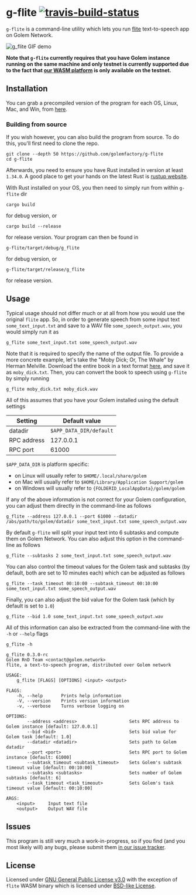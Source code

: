 # g-flite [![travis-build-status]][travis]

[travis-build-status]: https://travis-ci.org/golemfactory/g-flite.svg?branch=master
[travis]: https://travis-ci.org/golemfactory/g-flite

`g-flite` is a command-line utility which lets you run [flite](http://www.festvox.org/flite/)
text-to-speech app on Golem Network.

![g_flite GIF demo](http://i.imgur.com/Ji1CdCN.gif)

__Note that `g-flite` currently requires that you have Golem instance running on the same machine
and only testnet is currently supported due to the fact that
[our WASM platform](https://github.com/golemfactory/sp-wasm) is only available on the testnet.__

## Installation
You can grab a precompiled version of the program for each OS, Linux, Mac, and Win, from
[here](https://github.com/golemfactory/g-flite/releases).

### Building from source
If you wish however, you can also build the program from source. To do this, you'll first need
to clone the repo.

```
git clone --depth 50 https://github.com/golemfactory/g-flite
cd g-flite
```

Afterwards, you need to ensure you have Rust installed in version at least `1.34.0`. A good place
to get your hands on the latest Rust is [rustup website](https://rustup.rs/).

With Rust installed on your OS, you then need to simply run from within `g-flite` dir

```
cargo build
```

for debug version, or

```
cargo build --release
```

for release version. Your program can then be found in

```
g-flite/target/debug/g_flite
```

for debug version, or

```
g-flite/target/release/g_flite
```

for release version.

## Usage
Typical usage should not differ much or at all from how you would use the original `flite` app.
So, in order to generate speech from some input text `some_text_input.txt` and save to a WAV file
`some_speech_output.wav`, you would simply run it as


```
g_flite some_text_input.txt some_speech_output.wav
```

Note that it is required to specify the name of the output file. To provide a more concrete example,
let's take the "Moby Dick; Or, The Whale" by Herman Melville. Download the entire book in
a text format [here](https://www.gutenberg.org/files/2701/2701-0.txt), and save it as `moby_dick.txt`.
Then, you can convert the book to speech using `g-flite` by simply running

```
g_flite moby_dick.txt moby_dick.wav
```

All of this assumes that you have your Golem installed using the default settings

| Setting     | Default value                 |
| ----------- | ----------------------------- |
| datadir     | `$APP_DATA_DIR/default` |
| RPC address | 127.0.0.1                     |
| RPC port    | 61000                         |

`$APP_DATA_DIR` is platform specific:
* on Linux will usually refer to `$HOME/.local/share/golem`
* on Mac will usually refer to `$HOME/Library/Application Support/golem`
* on Windows will usually refer to `{FOLDERID_LocalAppData}/golem/golem`

If any of the above information is not correct for your Golem configuration, you can
adjust them directly in the command-line as follows

```
g_flite --address 127.0.0.1 --port 61000 --datadir /abs/path/to/golem/datadir some_text_input.txt some_speech_output.wav
```

By default `g-flite` will split your input text into 6 subtasks and compute them
on Golem Network. You can also adjust this option in the command-line as follows

```
g_flite --subtasks 2 some_text_input.txt some_speech_output.wav
```

You can also control the timeout values for the Golem task and subtasks (by default, both
are set to 10 minutes each) which can be adjusted as follows

```
g_flite --task_timeout 00:10:00 --subtask_timeout 00:10:00 some_text_input.txt some_speech_output.wav
```

Finally, you can also adjust the bid value for the Golem task (which by default is set to `1.0`)

```
g_flite --bid 1.0 some_text_input.txt some_speech_output.wav
```

All of this information can also be extracted from the command-line with the `-h` or `--help` flags

```
g_flite -h

g_flite 0.3.0-rc
Golem RnD Team <contact@golem.network>
flite, a text-to-speech program, distributed over Golem network

USAGE:
    g_flite [FLAGS] [OPTIONS] <input> <output>

FLAGS:
    -h, --help       Prints help information
    -V, --version    Prints version information
    -v, --verbose    Turns verbose logging on

OPTIONS:
        --address <address>                    Sets RPC address to Golem instance [default: 127.0.0.1]
        --bid <bid>                            Sets bid value for Golem task [default: 1.0]
        --datadir <datadir>                    Sets path to Golem datadir
        --port <port>                          Sets RPC port to Golem instance [default: 61000]
        --subtask_timeout <subtask_timeout>    Sets Golem's subtask timeout value [default: 00:10:00]
        --subtasks <subtasks>                  Sets number of Golem subtasks [default: 6]
        --task_timeout <task_timeout>          Sets Golem's task timeout value [default: 00:10:00]

ARGS:
    <input>     Input text file
    <output>    Output WAV file
```

## Issues
This program is still very much a work-in-progress, so if you find (and you most likely will) any bugs,
please submit them [in our issue tracker](https://github.com/golemfactory/g-flite/issues/new).

## License
Licensed under [GNU General Public License v3.0](LICENSE) with the exception of `flite` WASM binary
which is licensed under [BSD-like License](LICENSE.flite).

